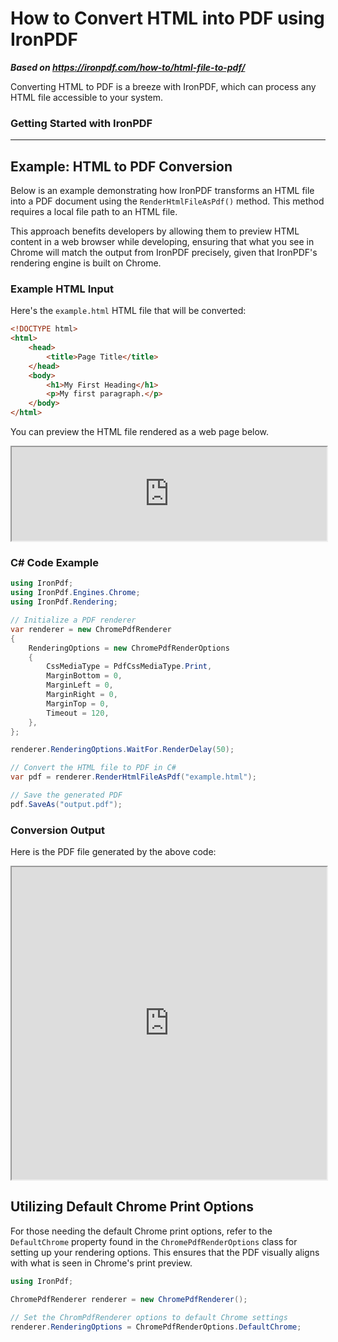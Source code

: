 # How to Convert HTML into PDF using IronPDF

***Based on <https://ironpdf.com/how-to/html-file-to-pdf/>***


Converting HTML to PDF is a breeze with IronPDF, which can process any HTML file accessible to your system.

### Getting Started with IronPDF

---

## Example: HTML to PDF Conversion

Below is an example demonstrating how IronPDF transforms an HTML file into a PDF document using the `RenderHtmlFileAsPdf()` method. This method requires a local file path to an HTML file.

This approach benefits developers by allowing them to preview HTML content in a web browser while developing, ensuring that what you see in Chrome will match the output from IronPDF precisely, given that IronPDF's rendering engine is built on Chrome.

### Example HTML Input

Here's the `example.html` HTML file that will be converted:

```html
<!DOCTYPE html>
<html>
    <head>
        <title>Page Title</title>
    </head>
    <body>
        <h1>My First Heading</h1>
        <p>My first paragraph.</p>
    </body>
</html>
```

You can preview the HTML file rendered as a web page below.

<iframe loading="lazy" src="https://ironpdf.com/static-assets/pdf/how-to/html-file-to-pdf/example.html" width="100%" height="150px">
</iframe>

### C# Code Example

```cs
using IronPdf;
using IronPdf.Engines.Chrome;
using IronPdf.Rendering;

// Initialize a PDF renderer
var renderer = new ChromePdfRenderer
{
    RenderingOptions = new ChromePdfRenderOptions
    {
        CssMediaType = PdfCssMediaType.Print,
        MarginBottom = 0,
        MarginLeft = 0,
        MarginRight = 0,
        MarginTop = 0,
        Timeout = 120,
    },
};

renderer.RenderingOptions.WaitFor.RenderDelay(50);

// Convert the HTML file to PDF in C#
var pdf = renderer.RenderHtmlFileAsPdf("example.html");

// Save the generated PDF
pdf.SaveAs("output.pdf");
```

### Conversion Output

Here is the PDF file generated by the above code:

<iframe loading="lazy" src="https://ironpdf.com/static-assets/pdf/how-to/html-file-to-pdf/output.pdf" width="100%" height="500px">
</iframe>

## Utilizing Default Chrome Print Options

For those needing the default Chrome print options, refer to the `DefaultChrome` property found in the `ChromePdfRenderOptions` class for setting up your rendering options. This ensures that the PDF visually aligns with what is seen in Chrome's print preview.

```cs
using IronPdf;

ChromePdfRenderer renderer = new ChromePdfRenderer();

// Set the ChromPdfRenderer options to default Chrome settings
renderer.RenderingOptions = ChromePdfRenderOptions.DefaultChrome;
```